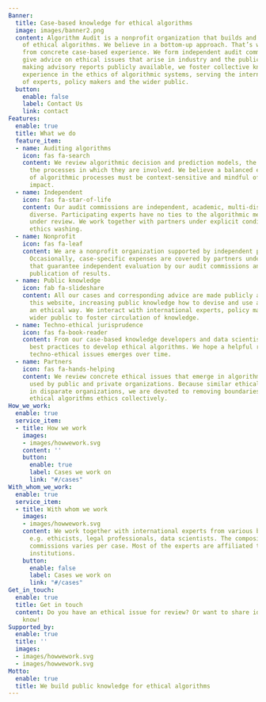 ```yaml
---
Banner:
  title: Case-based knowledge for ethical algorithms
  image: images/banner2.png
  content: Algorithm Audit is a nonprofit organization that builds and shares knowledge
    of ethical algorithms. We believe in a bottom-up approach. That’s why we start
    from concrete case-based experience. We form independent audit commissions to
    give advice on ethical issues that arise in industry and the public sector. By
    making advisory reports publicly available, we foster collective knowledge and
    experience in the ethics of algorithmic systems, serving the international community
    of experts, policy makers and the wider public.
  button:
    enable: false
    label: Contact Us
    link: contact
Features:
  enable: true
  title: What we do
  feature_item:
  - name: Auditing algorithms
    icon: fas fa-search
    content: We review algorithmic decision and prediction models, the data used and
      the processes in which they are involved. We believe a balanced ethical judgment
      of algorithmic processes must be context-sensitive and mindful of its societal
      impact.
  - name: Independent
    icon: fas fa-star-of-life
    content: Our audit commissions are independent, academic, multi-disciplinary and
      diverse. Participating experts have no ties to the algorithmic methods or organizations
      under review. We work together with partners under explicit conditions to avoid
      ethics washing.
  - name: Nonprofit
    icon: fas fa-leaf
    content: We are a nonprofit organization supported by independent public funding.
      Occasionally, case-specific expenses are covered by partners under conditions
      that guarantee independent evaluation by our audit commissions and transparant
      publication of results.
  - name: Public knowledge
    icon: fab fa-slideshare
    content: All our cases and corresponding advice are made publicly available on
      this website, increasing public knowledge how to devise and use algorithms in
      an ethical way. We interact with international experts, policy makers and the
      wider public to foster circulation of knowledge.
  - name: Techno-ethical jurisprudence
    icon: fas fa-book-reader
    content: From our case-based knowledge developers and data scientists can distill
      best practices to develop ethical algorithms. We hope a helpful resource for
      techno-ethical issues emerges over time.
  - name: Partners
    icon: fas fa-hands-helping
    content: We review concrete ethical issues that emerge in algorithmic methods
      used by public and private organizations. Because similar ethical concerns arise
      in disparate organizations, we are devoted to removing boundaries to approach
      ethical algorithms ethics collectively.
How_we_work:
  enable: true
  service_item:
  - title: How we work
    images:
    - images/howwework.svg
    content: ''
    button:
      enable: true
      label: Cases we work on
      link: "#/cases"
With_whom_we_work:
  enable: true
  service_item:
  - title: With whom we work
    images:
    - images/howwework.svg
    content: We work together with international experts from various backgrounds,
      e.g. ethicists, legal professionals, data scientists. The composition of audit
      commissions varies per case. Most of the experts are affiliated to academic
      institutions.
    button:
      enable: false
      label: Cases we work on
      link: "#/cases"
Get_in_touch:
  enable: true
  title: Get in touch
  content: Do you have an ethical issue for review? Or want to share ideas? Let us
    know!
Supported_by:
  enable: true
  title: ''
  images:
  - images/howwework.svg
  - images/howwework.svg
Motto:
  enable: true
  title: We build public knowledge for ethical algorithms
---
```

